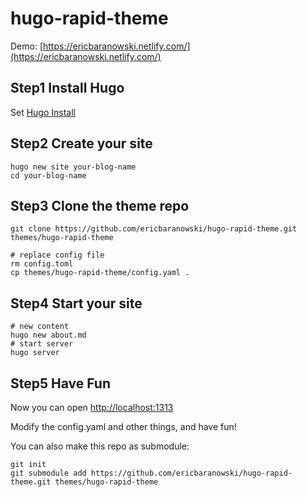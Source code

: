 # hugo-rapid-theme

Demo: [https://ericbaranowski.netlify.com/](https://ericbaranowski.netlify.com/)

## Step1 Install Hugo

Set [Hugo Install](http://www.gohugo.org/doc/overview/installing/)

## Step2 Create your site

```
hugo new site your-blog-name
cd your-blog-name
```

## Step3 Clone the theme repo

```
git clone https://github.com/ericbaranowski/hugo-rapid-theme.git themes/hugo-rapid-theme

# replace config file
rm config.toml
cp themes/hugo-rapid-theme/config.yaml .
```

## Step4 Start your site

```
# new content
hugo new about.md
# start server
hugo server
```

## Step5 Have Fun

Now you can open [http://localhost:1313](http://localhost:1313)

Modify the config.yaml and other things, and have fun!

You can also make this repo as submodule:

```
git init
git submodule add https://github.com/ericbaranowski/hugo-rapid-theme.git themes/hugo-rapid-theme
```
